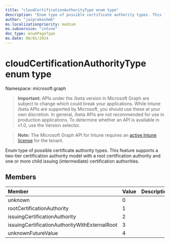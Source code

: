 ```yaml
---
title: "cloudCertificationAuthorityType enum type"
description: "Enum type of possible certificate authority types. This feature supports a two-tier certification authority model with a root certification authority and one or more child issuing (intermediate) certification authorities."
author: "jaiprakashmb"
ms.localizationpriority: medium
ms.subservice: "intune"
doc_type: enumPageType
ms.date: 08/01/2024
---
```


# cloudCertificationAuthorityType enum type

Namespace: microsoft.graph

> **Important:** APIs under the /beta version in Microsoft Graph are subject to change which could break your applications. While Intune /beta APIs are supported by Microsoft, you should use these at your own discretion. In general, /beta APIs are not recommended for use in production applications. To determine whether an API is available in v1.0, use the Version selector.

> **Note:** The Microsoft Graph API for Intune requires an [active Intune license](https://go.microsoft.com/fwlink/?linkid=839381) for the tenant.

Enum type of possible certificate authority types. This feature supports a two-tier certification authority model with a root certification authority and one or more child issuing (intermediate) certification authorities.

## Members
|Member|Value|Description|
|:---|:---|:---|
|unknown|0||
|rootCertificationAuthority|1||
|issuingCertificationAuthority|2||
|issuingCertificationAuthorityWithExternalRoot|3||
|unknownFutureValue|4||